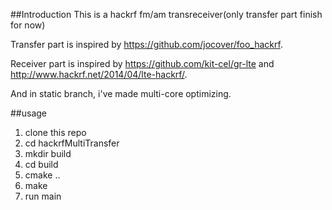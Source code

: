 ##Introduction
This is a hackrf fm/am transreceiver(only transfer part finish for now)

Transfer part is inspired by <https://github.com/jocover/foo_hackrf>.

Receiver part is inspired by <https://github.com/kit-cel/gr-lte> and <http://www.hackrf.net/2014/04/lte-hackrf/>.

And in static branch, i've made multi-core optimizing.

##usage
1. clone this repo
2. cd hackrfMultiTransfer
3. mkdir build
4. cd build
5. cmake ..
6. make
7. run main

